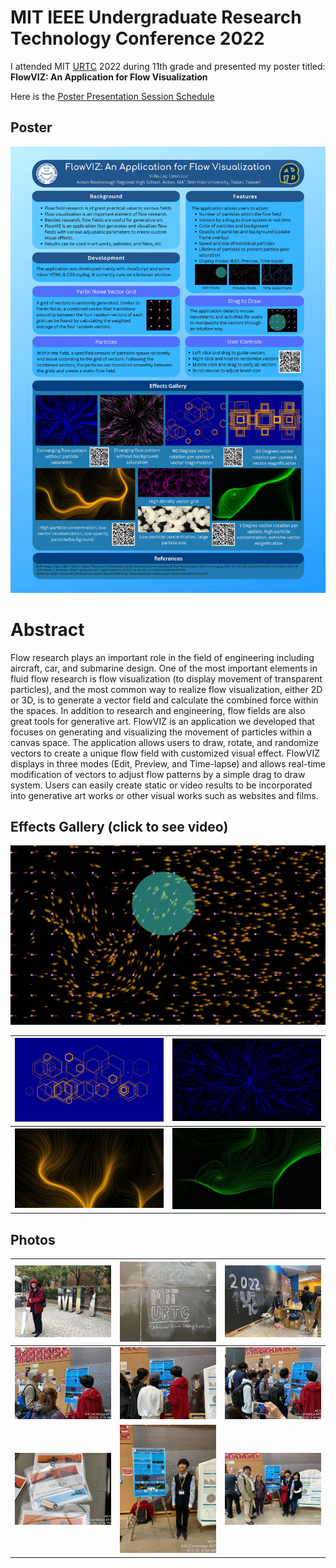 # MIT IEEE Undergraduate Research Technology Conference 2022

I attended MIT [URTC](https://urtc.mit.edu/) 2022 during 11th grade and presented my poster titled:  
**FlowVIZ: An Application for Flow Visualization**

Here is the [Poster Presentation Session Schedule](https://urtc.mit.edu/urtc_2022_poster_presentation_schedule.pdf)

## Poster
![alt text](Pictures/FlowVIZ.jpg?raw=true)

# Abstract

Flow research plays an important role in the field of engineering including aircraft, car, and submarine design. One of the most important elements in fluid flow research is flow visualization (to display movement of transparent particles), and the most common way to realize flow visualization, either 2D or 3D, is to generate a vector field and calculate the combined force within the spaces. In addition to research and engineering, flow fields are also great tools for generative art. FlowVIZ is an application we developed that focuses on generating and visualizing the movement of particles within a canvas space. The application allows users to draw, rotate, and randomize vectors to create a unique flow field with customized visual effect. FlowVIZ displays in three modes (Edit, Preview, and Time-lapse) and allows real-time modification of vectors to adjust flow patterns by a simple drag to draw system. Users can easily create static or video results to be incorporated into generative art works or other visual works such as websites and films.

## Effects Gallery (click to see video)

[![Watch the video](Pictures/user_control.png)](https://youtu.be/E-KIx5bCXTs)

|[![Watch the video](Pictures/shapes.png)](https://youtu.be/0pf0v5ndDm4)| [![Watch the video](Pictures/blue.png)](https://youtu.be/NruTmeQxeBk)|
|-|-|
|[![Watch the video](Pictures/orange.png)](https://youtu.be/tT6J6Lz9z5E) | [![Watch the video](Pictures/double_green.png)](https://youtu.be/NL8bShEmRKE)|

## Photos

|<img src="Pictures/309333324_8688085547872053_7832611745139199575_n.jpg">  |  <img src="Pictures/309613886_8688084467872161_1989341089619857029_n.jpg">| <img src="Pictures/310441511_8688084444538830_1191737818943326508_n.jpg">|
|-|-|-|
|<img src="Pictures/309715913_8688085204538754_7011207633207692901_n.jpg">  |  <img src="Pictures/309607070_8688085147872093_4763135903083071312_n.jpg">| <img src="Pictures/309608392_8688085184538756_6854126065930033943_n.jpg">|
|<img src="Pictures/310396510_8688084417872166_3694681717304433223_n.jpg">  |  <img src="Pictures/309832166_8688084441205497_5607235012862235011_n.jpg">| <img src="Pictures/310428484_8688084861205455_8120292218993011610_n.jpg">|
